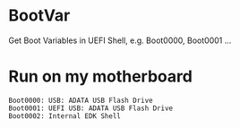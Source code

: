 # BootVar
Get Boot Variables in UEFI Shell, e.g. Boot0000, Boot0001 ...


# Run on my motherboard
```
Boot0000: USB: ADATA USB Flash Drive
Boot0001: UEFI USB: ADATA USB Flash Drive
Boot0002: Internal EDK Shell
```
